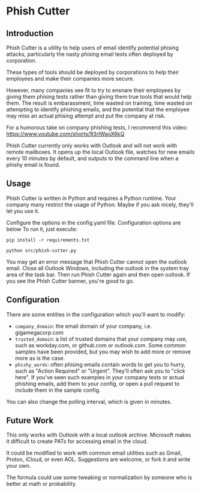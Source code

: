 # Phish Cutter

## Introduction
Phish Cutter is a utility to help users of email identify potential phising attacks, particularly the nasty phising email tests often deployed by corporation.  

These types of tools should be deployed by corporations to help their employees and make their companies more secure. 

However, many companies see fit to try to ensnare their employees by giving them phising tests rather than giving them true tools that would help them.  The result is embarassment, time wasted on training, time wasted on attempting to identify phishing emails, and the potential that the employee may miss an actual phising attempt and put the company at risk.  

For a humorous take on company phishing tests, I recommend this video:
https://www.youtube.com/shorts/93rIWaoX6kQ

Phish Cutter currently only works with Outlook and will not work with remote mailboxes.  It opens up the local Outlook file, watches for new emails every 10 minutes by default, and outputs to the command line when a phishy email is found.  

## Usage
Phish Cutter is written in Python and requires a Python runtime.  Your company many restrict the usage of Python.  Maybe if you ask nicely, they'll let you use it.

Configure the options in the config.yaml file.  Configuration options are below
To run it, just execute:

``pip install -r requirements.txt``

``python src/phish-cutter.py``

You may get an error message that Phish Cutter cannot open the outlook email.  Close all Outlook Windows, including the outlook in the system tray area of the task bar.  Then run Phish Cutter again and then open outlook.  If you see the Phish Cutter banner, you're good to go.

## Configuration
There are some  entities in the configuration which you'll want to modify:
 - ``company_domain``: the email domain of your company, i.e. gigamegacorp.com
 - ``trusted_domain``:  a list of trusted domains that your company may use, such as workday.com, or github.com or outlook.com.  Some common samples have been provided, but you may wish to add more or remove more as is the case.
 - ``phishy_words``:  often phising emails contain words to get you to hurry, such as "Action Required" or "Urgent".  They'll often ask you to "click here".  If you've seen such examples in your company tests or actual phishing emails, add them to your config, or open a pull request to include them in the sample config.  

You can also change the polling interval, which is given in minutes.

## Future Work
This only works with Outlook with a local outlook archive.  Microsoft makes it difficult to create PATs for accessing email in the cloud.

It could be modified to work with common email utilities such as Gmail, Proton, iCloud, or even AOL.  Suggestions are welcome, or fork it and write your own. 

The formula could use some tweaking or normalization by someone who is better at math or probability.




